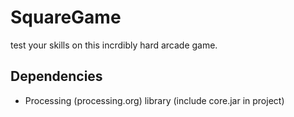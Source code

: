 # SquareGame
test your skills on this incrdibly hard arcade game.

## Dependencies
* Processing (processing.org) library (include core.jar in project)
